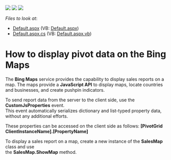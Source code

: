 <!-- default badges list -->
![](https://img.shields.io/endpoint?url=https://codecentral.devexpress.com/api/v1/VersionRange/128577386/13.1.4%2B)
[![](https://img.shields.io/badge/Open_in_DevExpress_Support_Center-FF7200?style=flat-square&logo=DevExpress&logoColor=white)](https://supportcenter.devexpress.com/ticket/details/E2211)
[![](https://img.shields.io/badge/📖_How_to_use_DevExpress_Examples-e9f6fc?style=flat-square)](https://docs.devexpress.com/GeneralInformation/403183)
<!-- default badges end -->
<!-- default file list -->
*Files to look at*:

* [Default.aspx](./CS/WebSite/Default.aspx) (VB: [Default.aspx](./VB/WebSite/Default.aspx))
* [Default.aspx.cs](./CS/WebSite/Default.aspx.cs) (VB: [Default.aspx.vb](./VB/WebSite/Default.aspx.vb))
<!-- default file list end -->
# How to display pivot data on the Bing Maps


<p>The <strong>Bing Maps</strong>  service provides the capability to display sales reports on a map. The maps provide a <strong>JavaScript API</strong> to display maps, locate countries and businesses, and create pushpin indicators.</p><p>To send report data from the server to the client side, use the <strong>CustomJsProperties</strong> event.<br />
This event automatically serializes dictionary and list-typed property data, without any additional efforts.</p><p>These properties can be accessed on the client side as follows: <strong>[PivotGrid ClientInstanceName].[PropertyName]</strong></p><p>To display a sales report on a map, create a new instance of the <strong>SalesMap</strong> class and use<br />
the <strong>SalesMap.ShowMap</strong> method.</p>

<br/>


